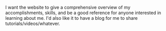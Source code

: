 I want the website to give a comprehensive overview of my accomplishments, skills, and be a good reference for anyone interested in learning about me. I'd also like it to have a blog for me to share tutorials/videos/whatever.
